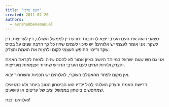 ```yaml
---
title: "העם ערבי"
created: 2011-02-20
authors: 
  - avrahambenemanuel
---
```


כשאני רואה את העם הערבי יוצא לרחובות ודורש דין לממשל השולט, דין לעריצות, דין לשקר. אני אומר לעצמי יש אלוהים! יש סיכוי לעמים שחיו כל כך הרבה שנים על בסיס שקר ודיכוי החופש העצמי לקום ולרצות את האמת והצדק.

אני גם חש שעם ישראל במיוחד היושב בציון אמור לא להסס שניה ולצאת לקראת האמת והצדק ולהיות אחים לעם הערבי הדורש שחרור ועצמאות מעריצות.

אין מקום לפחד מהאסלם השקרי, לאלוהים יש תכניות והשחרור יבוא.

דרישת האמת והצדק האלוהי לכול ילדיו הוא הביטחון הטוב ביותר ולא כמו אילו שמחפשים ביטחון בממשל יציב של עריצים או פושעים.

ואלוהים ינצח!
